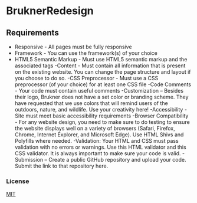 # BruknerRedesign

## Requirements 

- Responsive - All pages must be fully responsive
- Framework - You can use the framework(s) of your choice
- HTML5 Semantic Markup - Must use HTML5 semantic markup and the associated tags
-Content - Must contain all information that is present on the existing website. You can change the page structure and layout if you choose to do so.
-CSS Preprocessor - Must use a CSS preprocessor (of your choice) for at least one CSS file
-Code Comments - Your code must contain useful comments
-Customization – Besides their logo, Brukner does not have a set color or branding scheme. They have requested that we use colors that will remind users of the outdoors, nature, and wildlife. Use your creativity here!
-Accessibility - Site must meet basic accessibility requirements
-Browser Compatibility - For any website design, you need to make sure to do testing to ensure the website displays well on a variety of browsers (Safari, Firefox, Chrome, Internet Explorer, and Microsoft Edge). Use HTML Shivs and Polyfills where needed.
-Validation: Your HTML and CSS must pass validation with no errors or warnings. Use this HTML validator and this CSS validator. It is always important to make sure your code is valid.
-Submission –  Create a public GitHub repository and upload your code. Submit the link to that repository here.


### License
[MIT](https://choosealicense.com/licenses/mit/)

